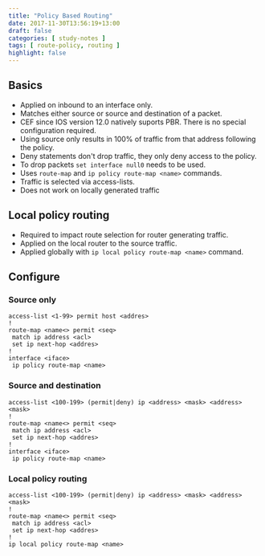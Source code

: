 ```yaml
---
title: "Policy Based Routing"
date: 2017-11-30T13:56:19+13:00
draft: false
categories: [ study-notes ]
tags: [ route-policy, routing ]
highlight: false
---
```


## Basics
* Applied on inbound to an interface only.
* Matches either source or source and destination of a packet.
* CEF since IOS version 12.0 natively suports PBR.  There is no special configuration required.
* Using source only results in 100% of traffic from that address following the policy.
* Deny statements don't drop traffic, they only deny access to the policy.
* To drop packets `set interface null0` needs to be used.
* Uses `route-map` and `ip policy route-map <name>` commands.
* Traffic is selected via access-lists.
* Does not work on locally generated traffic

## Local policy routing
* Required to impact route selection for router generating traffic.
* Applied on the local router to the source traffic.
* Applied globally with `ip local policy route-map <name>` command.


## Configure
### Source only
```
access-list <1-99> permit host <addres>
!
route-map <name<> permit <seq>
 match ip address <acl>
 set ip next-hop <addres> 
!
interface <iface>
 ip policy route-map <name>
```

### Source and destination
```
access-list <100-199> (permit|deny) ip <address> <mask> <address> <mask>
!
route-map <name<> permit <seq>
 match ip address <acl>
 set ip next-hop <addres> 
!
interface <iface>
 ip policy route-map <name>
```

### Local policy routing
```
access-list <100-199> (permit|deny) ip <address> <mask> <address> <mask>
!
route-map <name<> permit <seq>
 match ip address <acl>
 set ip next-hop <addres> 
!
ip local policy route-map <name>
```